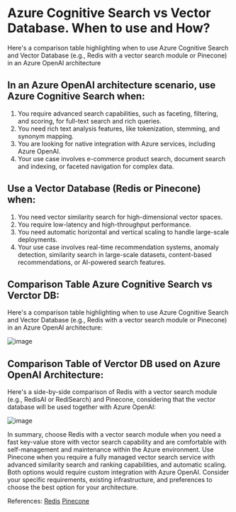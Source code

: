 # Azure Cognitive Search vs Vector Database. When to use and How? #

Here's a comparison table highlighting when to use Azure Cognitive Search and Vector Database (e.g., Redis with a vector search module or Pinecone) in an Azure OpenAI architecture

## In an Azure OpenAI architecture scenario, use Azure Cognitive Search when: ##

1. You require advanced search capabilities, such as faceting, filtering, and scoring, for full-text search and rich queries.
2. You need rich text analysis features, like tokenization, stemming, and synonym mapping.
3. You are looking for native integration with Azure services, including Azure OpenAI.
4. Your use case involves e-commerce product search, document search and indexing, or faceted navigation for complex data.

## Use a Vector Database (Redis or Pinecone) when: ##

1. You need vector similarity search for high-dimensional vector spaces.
2. You require low-latency and high-throughput performance.
3. You need automatic horizontal and vertical scaling to handle large-scale deployments.
4. Your use case involves real-time recommendation systems, anomaly detection, similarity search in large-scale datasets, content-based recommendations, or AI-powered search features.

## Comparison Table Azure Cognitive Search vs Verctor DB: ##

Here's a comparison table highlighting when to use Azure Cognitive Search and Vector Database (e.g., Redis with a vector search module or Pinecone) in an Azure OpenAI architecture:

![image](https://user-images.githubusercontent.com/13455341/236362911-86e68202-78ec-4874-a3ca-c927ca541b5b.png)

## Comparison Table of Verctor DB used on Azure OpenAI Architecture: ##

Here's a side-by-side comparison of Redis with a vector search module (e.g., RedisAI or RediSearch) and Pinecone, considering that the vector database will be used together with Azure OpenAI:

![image](https://user-images.githubusercontent.com/13455341/236362979-f449fc12-847a-4f7a-883d-65275be73ece.png)

In summary, choose Redis with a vector search module when you need a fast key-value store with vector search capability and are comfortable with self-management and maintenance within the Azure environment. Use Pinecone when you require a fully managed vector search service with advanced similarity search and ranking capabilities, and automatic scaling. Both options would require custom integration with Azure OpenAI. Consider your specific requirements, existing infrastructure, and preferences to choose the best option for your architecture.


References: 
[Redis](https://redis.com/blog/rediscover-redis-for-vector-similarity-search/#:~:text=RediSearch%20is%20a%20Redis%20module%20that%20provides%20query,vector%20data%20stored%20as%20BLOBs%20in%20Redis%20hashes)
[Pinecone]()

